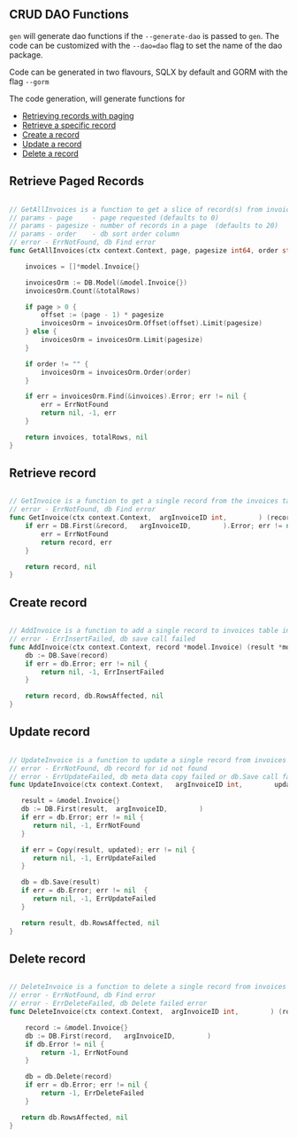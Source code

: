 [comment]: <> (This is a generated file please edit source in ./templates)
[comment]: <> (All modification will be lost, you have been warned)
[comment]: <> ()

## CRUD DAO Functions
`gen` will generate dao functions if the `--generate-dao` is passed to `gen`. The code can be customized with the `--dao=dao` flag to set the name of the dao package.

Code can be generated in two flavours, SQLX by default and GORM with the flag `--gorm`


The code generation, will generate functions for
- [Retrieving records with paging](#Retrieve-Paged-Records)
- [Retrieve a specific record](#Retrieve-record)
- [Create a record](#Create-record)
- [Update a record](#Update-record)
- [Delete a record](#Delete-record)

## Retrieve Paged Records
```go

// GetAllInvoices is a function to get a slice of record(s) from invoices table in the main database
// params - page     - page requested (defaults to 0)
// params - pagesize - number of records in a page  (defaults to 20)
// params - order    - db sort order column
// error - ErrNotFound, db Find error
func GetAllInvoices(ctx context.Context, page, pagesize int64, order string) (invoices []*model.Invoice, totalRows int, err error) {

	invoices = []*model.Invoice{}

	invoicesOrm := DB.Model(&model.Invoice{})
    invoicesOrm.Count(&totalRows)

	if page > 0 {
		offset := (page - 1) * pagesize
		invoicesOrm = invoicesOrm.Offset(offset).Limit(pagesize)
	} else {
		invoicesOrm = invoicesOrm.Limit(pagesize)
    }

	if order != "" {
		invoicesOrm = invoicesOrm.Order(order)
	}

	if err = invoicesOrm.Find(&invoices).Error; err != nil {
	    err = ErrNotFound
		return nil, -1, err
	}

	return invoices, totalRows, nil
}

```

## Retrieve record
```go

// GetInvoice is a function to get a single record from the invoices table in the main database
// error - ErrNotFound, db Find error
func GetInvoice(ctx context.Context,  argInvoiceID int,        ) (record *model.Invoice, err error) {
	if err = DB.First(&record,   argInvoiceID,        ).Error; err != nil {
	    err = ErrNotFound
		return record, err
	}

	return record, nil
}

```

## Create record
```go

// AddInvoice is a function to add a single record to invoices table in the main database
// error - ErrInsertFailed, db save call failed
func AddInvoice(ctx context.Context, record *model.Invoice) (result *model.Invoice, RowsAffected int64, err error) {
    db := DB.Save(record)
	if err = db.Error; err != nil {
	    return nil, -1, ErrInsertFailed
	}

	return record, db.RowsAffected, nil
}

```

## Update record
```go

// UpdateInvoice is a function to update a single record from invoices table in the main database
// error - ErrNotFound, db record for id not found
// error - ErrUpdateFailed, db meta data copy failed or db.Save call failed
func UpdateInvoice(ctx context.Context,   argInvoiceID int,        updated *model.Invoice) (result *model.Invoice, RowsAffected int64, err error) {

   result = &model.Invoice{}
   db := DB.First(result,  argInvoiceID,        )
   if err = db.Error; err != nil {
      return nil, -1, ErrNotFound
   }

   if err = Copy(result, updated); err != nil {
      return nil, -1, ErrUpdateFailed
   }

   db = db.Save(result)
   if err = db.Error; err != nil  {
      return nil, -1, ErrUpdateFailed
   }

   return result, db.RowsAffected, nil
}

```

## Delete record
```go

// DeleteInvoice is a function to delete a single record from invoices table in the main database
// error - ErrNotFound, db Find error
// error - ErrDeleteFailed, db Delete failed error
func DeleteInvoice(ctx context.Context,  argInvoiceID int,        ) (rowsAffected int64, err error) {

    record := &model.Invoice{}
    db := DB.First(record,   argInvoiceID,        )
    if db.Error != nil {
        return -1, ErrNotFound
    }

    db = db.Delete(record)
    if err = db.Error; err != nil {
        return -1, ErrDeleteFailed
    }

   return db.RowsAffected, nil
}

```
